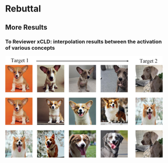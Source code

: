 
# Rebuttal



## More Results

###  To Reviewer xCLD: interpolation results between the activation of various concepts

![ interpolation results between the activation of various concepts](assets/interpolation.jpg " interpolation results between the activation of various concepts")

